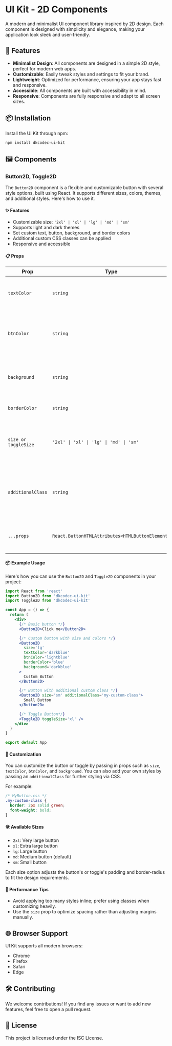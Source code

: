 # UI Kit - 2D Components

A modern and minimalist UI component library inspired by 2D design. Each component is designed with simplicity and elegance, making your application look sleek and user-friendly.

## 🚀 Features

- **Minimalist Design**: All components are designed in a simple 2D style, perfect for modern web apps.
- **Customizable**: Easily tweak styles and settings to fit your brand.
- **Lightweight**: Optimized for performance, ensuring your app stays fast and responsive.
- **Accessible**: All components are built with accessibility in mind.
- **Responsive**: Components are fully responsive and adapt to all screen sizes.

## 📦 Installation

Install the UI Kit through npm:

```bash
npm install dkcodec-ui-kit
```

## 🖼️ Components

### Button2D, Toggle2D

The `Button2D` component is a flexible and customizable button with several style options, built using React. It supports different sizes, colors, themes, and additional styles. Here's how to use it.

#### ✨ Features

- Customizable size: `'2xl' | 'xl' | 'lg' | 'md' | 'sm'`
- Supports light and dark themes
- Set custom text, button, background, and border colors
- Additional custom CSS classes can be applied
- Responsive and accessible

#### 📋 Props

| Prop                 | Type                                            | Default   | Description                                                               |
| -------------------- | ----------------------------------------------- | --------- | ------------------------------------------------------------------------- |
| `textColor`          | `string`                                        | `black`   | Custom color for the button or toggle text                                |
| `btnColor`           | `string`                                        | `#e8e8e8` | Custom color for the button or toggle background (within the span)        |
| `background`         | `string`                                        | `black`   | Custom color for the overall button or toggle background                  |
| `borderColor`        | `string`                                        | `black`   | Border color of the button                                                |
| `size or toggleSize` | `'2xl' \| 'xl' \| 'lg' \| 'md' \| 'sm'`         | `'md'`    | Size of the button or toggle (affects padding and border radius)          |
| `additionalClass`    | `string`                                        | `''`      | Additional custom class to apply to the button's or toggle's root element |
| `...props`           | `React.ButtonHTMLAttributes<HTMLButtonElement>` |           | Supports all native button or toggle attributes                           |

#### 📦 Example Usage

Here's how you can use the `Button2D` and `Toggle2D` components in your project:

```jsx
import React from 'react'
import Button2D from 'dkcodec-ui-kit'
import Toggle2D from 'dkcodec-ui-kit'

const App = () => {
  return (
    <div>
      {/* Basic button */}
      <Button2D>Click me</Button2D>

      {/* Custom button with size and colors */}
      <Button2D
        size='lg'
        textColor='darkblue'
        btnColor='lightblue'
        borderColor='blue'
        background='darkblue'
      >
        Custom Button
      </Button2D>

      {/* Button with additional custom class */}
      <Button2D size='sm' additionalClass='my-custom-class'>
        Small Button
      </Button2D>

      {/* Toggle Button*/}
      <Toggle2D toggleSize='xl' />
    </div>
  )
}

export default App
```

#### 🎨 Customization

You can customize the button or toggle by passing in props such as `size`, `textColor`, `btnColor`, and `background`. You can also add your own styles by passing an `additionalClass` for further styling via CSS.

For example:

```css
/* MyButton.css */
.my-custom-class {
  border: 2px solid green;
  font-weight: bold;
}
```

#### 🛠️ Available Sizes

- `2xl`: Very large button
- `xl`: Extra large button
- `lg`: Large button
- `md`: Medium button (default)
- `sm`: Small button

Each size option adjusts the button's or toggle's padding and border-radius to fit the design requirements.

#### 🚀 Performance Tips

- Avoid applying too many styles inline; prefer using classes when customizing heavily.
- Use the `size` prop to optimize spacing rather than adjusting margins manually.

## 🌐 Browser Support

UI Kit supports all modern browsers:

- Chrome
- Firefox
- Safari
- Edge

## 🛠️ Contributing

We welcome contributions! If you find any issues or want to add new features, feel free to open a pull request.

## 📄 License

This project is licensed under the ISC License.
